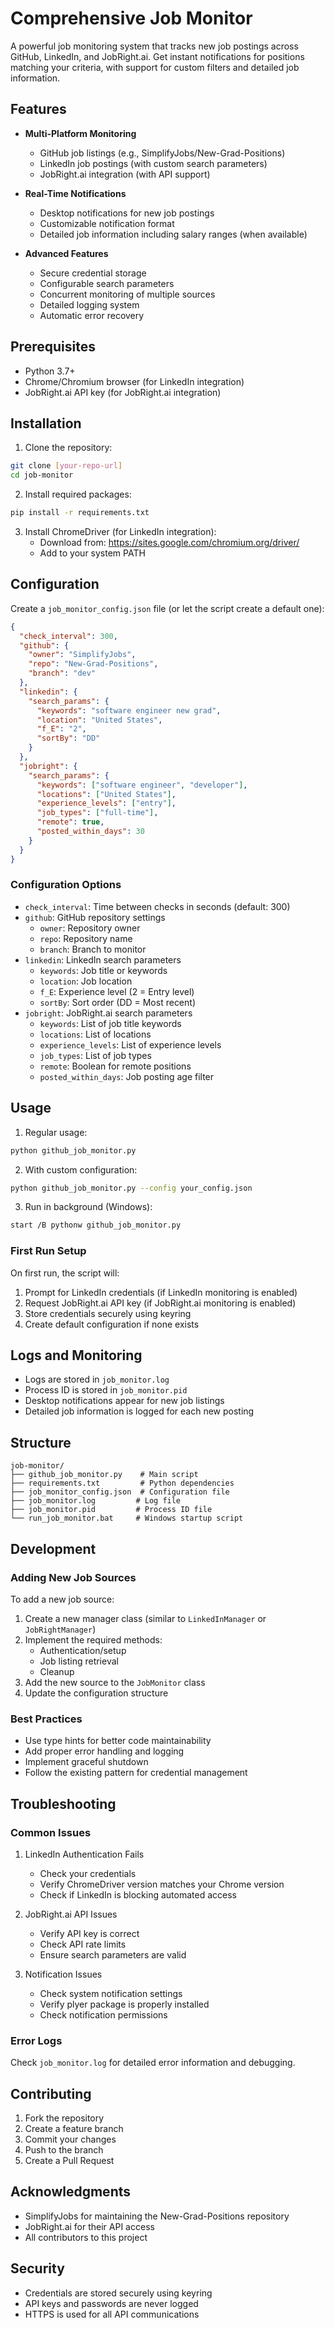 # Comprehensive Job Monitor

A powerful job monitoring system that tracks new job postings across GitHub, LinkedIn, and JobRight.ai. Get instant notifications for positions matching your criteria, with support for custom filters and detailed job information.

## Features

- **Multi-Platform Monitoring**
  - GitHub job listings (e.g., SimplifyJobs/New-Grad-Positions)
  - LinkedIn job postings (with custom search parameters)
  - JobRight.ai integration (with API support)

- **Real-Time Notifications**
  - Desktop notifications for new job postings
  - Customizable notification format
  - Detailed job information including salary ranges (when available)

- **Advanced Features**
  - Secure credential storage
  - Configurable search parameters
  - Concurrent monitoring of multiple sources
  - Detailed logging system
  - Automatic error recovery

## Prerequisites

- Python 3.7+
- Chrome/Chromium browser (for LinkedIn integration)
- JobRight.ai API key (for JobRight.ai integration)

## Installation

1. Clone the repository:
```bash
git clone [your-repo-url]
cd job-monitor
```

2. Install required packages:
```bash
pip install -r requirements.txt
```

3. Install ChromeDriver (for LinkedIn integration):
   - Download from: https://sites.google.com/chromium.org/driver/
   - Add to your system PATH

## Configuration

Create a `job_monitor_config.json` file (or let the script create a default one):

```json
{
  "check_interval": 300,
  "github": {
    "owner": "SimplifyJobs",
    "repo": "New-Grad-Positions",
    "branch": "dev"
  },
  "linkedin": {
    "search_params": {
      "keywords": "software engineer new grad",
      "location": "United States",
      "f_E": "2",
      "sortBy": "DD"
    }
  },
  "jobright": {
    "search_params": {
      "keywords": ["software engineer", "developer"],
      "locations": ["United States"],
      "experience_levels": ["entry"],
      "job_types": ["full-time"],
      "remote": true,
      "posted_within_days": 30
    }
  }
}
```

### Configuration Options

- `check_interval`: Time between checks in seconds (default: 300)
- `github`: GitHub repository settings
  - `owner`: Repository owner
  - `repo`: Repository name
  - `branch`: Branch to monitor
- `linkedin`: LinkedIn search parameters
  - `keywords`: Job title or keywords
  - `location`: Job location
  - `f_E`: Experience level (2 = Entry level)
  - `sortBy`: Sort order (DD = Most recent)
- `jobright`: JobRight.ai search parameters
  - `keywords`: List of job title keywords
  - `locations`: List of locations
  - `experience_levels`: List of experience levels
  - `job_types`: List of job types
  - `remote`: Boolean for remote positions
  - `posted_within_days`: Job posting age filter

## Usage

1. Regular usage:
```bash
python github_job_monitor.py
```

2. With custom configuration:
```bash
python github_job_monitor.py --config your_config.json
```

3. Run in background (Windows):
```bash
start /B pythonw github_job_monitor.py
```

### First Run Setup

On first run, the script will:
1. Prompt for LinkedIn credentials (if LinkedIn monitoring is enabled)
2. Request JobRight.ai API key (if JobRight.ai monitoring is enabled)
3. Store credentials securely using keyring
4. Create default configuration if none exists

## Logs and Monitoring

- Logs are stored in `job_monitor.log`
- Process ID is stored in `job_monitor.pid`
- Desktop notifications appear for new job listings
- Detailed job information is logged for each new posting

## Structure

```
job-monitor/
├── github_job_monitor.py    # Main script
├── requirements.txt         # Python dependencies
├── job_monitor_config.json  # Configuration file
├── job_monitor.log         # Log file
├── job_monitor.pid         # Process ID file
└── run_job_monitor.bat     # Windows startup script
```

## Development

### Adding New Job Sources

To add a new job source:

1. Create a new manager class (similar to `LinkedInManager` or `JobRightManager`)
2. Implement the required methods:
   - Authentication/setup
   - Job listing retrieval
   - Cleanup
3. Add the new source to the `JobMonitor` class
4. Update the configuration structure

### Best Practices

- Use type hints for better code maintainability
- Add proper error handling and logging
- Implement graceful shutdown
- Follow the existing pattern for credential management

## Troubleshooting

### Common Issues

1. LinkedIn Authentication Fails
   - Check your credentials
   - Verify ChromeDriver version matches your Chrome version
   - Check if LinkedIn is blocking automated access

2. JobRight.ai API Issues
   - Verify API key is correct
   - Check API rate limits
   - Ensure search parameters are valid

3. Notification Issues
   - Check system notification settings
   - Verify plyer package is properly installed
   - Check notification permissions

### Error Logs

Check `job_monitor.log` for detailed error information and debugging.

## Contributing

1. Fork the repository
2. Create a feature branch
3. Commit your changes
4. Push to the branch
5. Create a Pull Request

## Acknowledgments

- SimplifyJobs for maintaining the New-Grad-Positions repository
- JobRight.ai for their API access
- All contributors to this project

## Security

- Credentials are stored securely using keyring
- API keys and passwords are never logged
- HTTPS is used for all API communications
